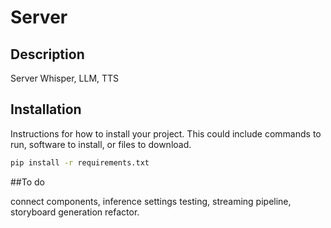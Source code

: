 # Server

## Description

Server Whisper, LLM, TTS

## Installation

Instructions for how to install your project. This could include commands to run, software to install, or files to download.

```bash
pip install -r requirements.txt
```

##To do

connect components, inference settings testing, streaming pipeline, storyboard generation refactor.
